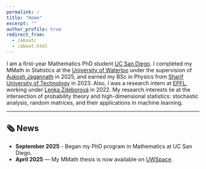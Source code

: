 ```yaml
---
permalink: /
title: "Home"
excerpt: ""
author_profile: true
redirect_from: 
  - /about/
  - /about.html
---
```


I am a first-year Mathematics PhD student [UC San Diego](https://ucsd.edu/). I completed my MMath in Statistics at the [University of Waterloo](https://uwaterloo.ca/) under the supervision of [Aukosh Jagannath](https://aukosh.github.io/) in 2025, and earned my BSc in Physics from [Sharif University of Technology](https://en.sharif.ir/) in 2023. Also, I was a research intern at [EPFL](https://www.epfl.ch/en/), working under [Lenka Zdeborová](https://people.epfl.ch/lenka.zdeborova/?lang=en) in 2022. My research interests lie at the intersection of probability theory and high-dimensional statistics: stochastic analysis, random matrices, and their applications in machine learning.

---

## 🗞️ News

- **September 2025** - Began my PhD program in Mathematics at UC San Diego. 
- **April 2025** — My MMath thesis is now available on [UWSpace](https://hdl.handle.net/10012/21642).

